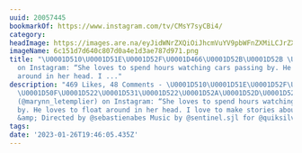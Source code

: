 ```yaml
---
uuid: 20057445
bookmarkOf: https://www.instagram.com/tv/CMsY7syCBi4/
category: 
headImage: https://images.are.na/eyJidWNrZXQiOiJhcmVuYV9pbWFnZXMiLCJrZXkiOiIyMDA1NzQ0NS9vcmlnaW5hbF82YzE1MWQ3ZDY0MGM4MDdkMGE0ZTFkM2FlNzg3ZDk3MS5wbmciLCJlZGl0cyI6eyJyZXNpemUiOnsid2lkdGgiOjEyMDAsImhlaWdodCI6MTIwMCwiZml0IjoiaW5zaWRlIiwid2l0aG91dEVubGFyZ2VtZW50Ijp0cnVlfSwid2VicCI6eyJxdWFsaXR5Ijo5MH0sImpwZWciOnsicXVhbGl0eSI6OTB9LCJyb3RhdGUiOm51bGx9fQ==?bc=0
imageName: 6c151d7d640c807d0a4e1d3ae787d971.png
title: "\U0001D510\U0001D51E\U0001D52F\U0001D466\U0001D52B\U0001D52B \U0001D50F\U0001D522\U0001D531\U0001D522\U0001D52A\U0001D52D\U0001D529\U0001D526\U0001D522\U0001D52F
  on Instagram: “She loves to spend hours watching cars passing by. He loves to float
  around in her head. I ..."
description: "469 Likes, 48 Comments - \U0001D510\U0001D51E\U0001D52F\U0001D466\U0001D52B\U0001D52B
  \U0001D50F\U0001D522\U0001D531\U0001D522\U0001D52A\U0001D52D\U0001D529\U0001D526\U0001D522\U0001D52F
  (@marynn_letemplier) on Instagram: “She loves to spend hours watching cars passing
  by. He loves to float around in her head. I love to make stories about it. .\nFilmed
  &amp; Directed by @sebastienabes Music by @sentinel.sjl for @quiksilver.wom…"
tags: 
date: '2023-01-26T19:46:05.435Z'
---
```

